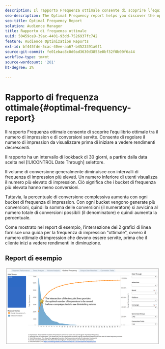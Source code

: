 ```yaml
---
description: Il rapporto Frequenza ottimale consente di scoprire l’equilibrio ottimale tra il numero di impression e di conversioni servite. Consente di regolare il numero di impression da visualizzare prima di iniziare a vedere rendimenti decrescenti.
seo-description: The Optimal Frequency report helps you discover the optimal balance between the number of served impressions and conversions. It allows you to adjust the number of impressions you would want to display before starting to see diminishing returns.
seo-title: Optimal Frequency Report
solution: Audience Manager
title: Rapporto di frequenza ottimale
uuid: 50459ce9-39ac-4401-93dd-7526937fc742
feature: Audience Optimization Reports
exl-id: bf445fde-5cac-40ee-aa67-b4523391a6f1
source-git-commit: fe01ebac8c0d0ad3630d3853e0bf32f0b00f6a44
workflow-type: tm+mt
source-wordcount: '201'
ht-degree: 2%

---
```


# Rapporto di frequenza ottimale{#optimal-frequency-report}

Il rapporto Frequenza ottimale consente di scoprire l’equilibrio ottimale tra il numero di impression e di conversioni servite. Consente di regolare il numero di impression da visualizzare prima di iniziare a vedere rendimenti decrescenti.

Il rapporto ha un intervallo di lookback di 30 giorni, a partire dalla data scelta nel [!UICONTROL Date Through] selettore.

Il volume di conversione generalmente diminuisce con intervalli di frequenza di impression più elevati. Un numero inferiore di utenti visualizza il numero più elevato di impression. Ciò significa che i bucket di frequenza più elevata hanno meno conversioni.

Tuttavia, la percentuale di conversione complessiva aumenta con ogni bucket di frequenza di impression. Con ogni bucket vengono generate più conversioni, quindi la somma delle conversioni (il numeratore) si avvicina al numero totale di conversioni possibili (il denominatore) e quindi aumenta la percentuale.

Come mostrato nel report di esempio, l’intersezione dei 2 grafici di linea fornisce una guida per la frequenza di impression &quot;ottimale&quot;, ovvero il numero ottimale di impression che devono essere servite, prima che il cliente inizi a vedere rendimenti in diminuzione.

## Report di esempio

![frequenza ottimale](assets/optimal-frequency2.png)
